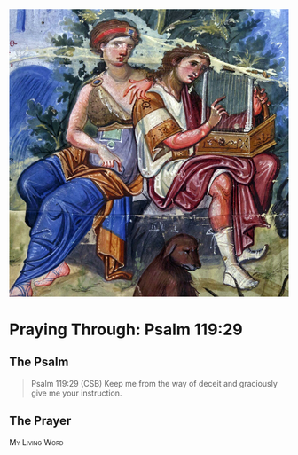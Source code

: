 <img class="intro-right" src="art-paris-psalter.jpg">

<style>
  li {list-style-type: none;}
  p + ul {
    margin-top: -18px;
}
</style>

# Praying Through: Psalm 119:29

## The Psalm

>Psalm 119:29 (CSB) Keep me from the way of deceit and graciously give me your instruction.

## The Prayer

<div style="font-variant: small-caps;">
My Living Word
</div>
